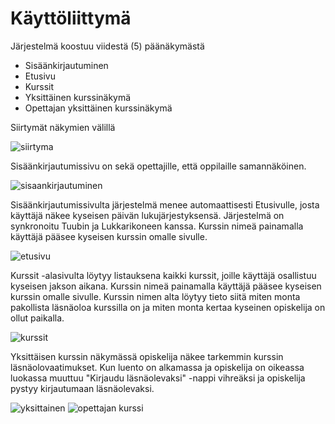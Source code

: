 Käyttöliittymä
==============
Järjestelmä koostuu viidestä (5) päänäkymästä
- Sisäänkirjautuminen
- Etusivu
- Kurssit
- Yksittäinen kurssinäkymä
- Opettajan yksittäinen kurssinäkymä

Siirtymät näkymien välillä

![siirtyma](http://users.metropolia.fi/~tarjajar/ohtu/siirtyma.jpg)

Sisäänkirjautumissivu on sekä opettajille, että oppilaille samannäköinen.

![sisaankirjautuminen](http://users.metropolia.fi/~joonasee/github-tehtavat/sisaankirjautuminen.jpg)

Sisäänkirjautumissivulta järjestelmä menee automaattisesti Etusivulle, josta käyttäjä näkee kyseisen päivän lukujärjestyksensä. Järjestelmä on synkronoitu Tuubin ja Lukkarikoneen kanssa. Kurssin nimeä painamalla käyttäjä pääsee kyseisen kurssin omalle sivulle.

![etusivu](http://users.metropolia.fi/~joonasee/github-tehtavat/Etusivu.jpg)

Kurssit -alasivulta löytyy listauksena kaikki kurssit, joille käyttäjä osallistuu kyseisen jakson aikana. Kurssin nimeä painamalla käyttäjä pääsee kyseisen kurssin omalle sivulle. Kurssin nimen alta löytyy tieto siitä miten monta pakollista läsnäoloa kurssilla on ja miten monta kertaa kyseinen opiskelija on ollut paikalla.

![kurssit](http://users.metropolia.fi/~joonasee/github-tehtavat/Kurssit.jpg)

Yksittäisen kurssin näkymässä opiskelija näkee tarkemmin kurssin läsnäolovaatimukset. Kun luento on alkamassa ja opiskelija on oikeassa luokassa muuttuu "Kirjaudu läsnäolevaksi" -nappi vihreäksi ja opiskelija pystyy kirjautumaan läsnäolevaksi.

![yksittainen](http://users.metropolia.fi/~joonasee/github-tehtavat/Kurssinakyma.jpg)
![opettajan kurssi](http://users.metropolia.fi/~joonasee/github-tehtavat/Opettajan_Kurssinakyma.jpg)

